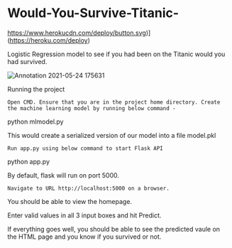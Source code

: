 
# Would-You-Survive-Titanic-
https://www.herokucdn.com/deploy/button.svg)](https://heroku.com/deploy)

Logistic Regression model to see if you had been on the Titanic would you had survived.

![Annotation 2021-05-24 175631](https://user-images.githubusercontent.com/68852047/119347676-7aca9300-bcb9-11eb-957b-b622481212eb.png)


Running the project

    Open CMD. Ensure that you are in the project home directory. Create the machine learning model by running below command -

python mlmodel.py

This would create a serialized version of our model into a file model.pkl

    Run app.py using below command to start Flask API

python app.py

By default, flask will run on port 5000.

    Navigate to URL http://localhost:5000 on a browser.

You should be able to view the homepage.

Enter valid values in all 3 input boxes and hit Predict.

If everything goes well, you should be able to see the predicted vaule on the HTML page and you know if you survived or not.
